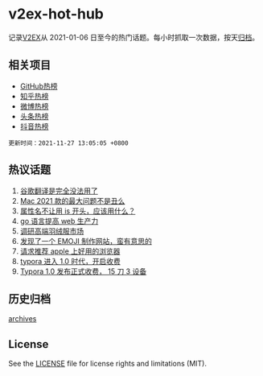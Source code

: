 # v2ex-hot-hub

 记录[V2EX](https://www.v2ex.com/)从 2021-01-06 日至今的热门话题。每小时抓取一次数据，按天[归档](archives)。
 
 ## 相关项目

- [GitHub热榜](https://github.com/snaildev/github-hot-hub)
- [知乎热榜](https://github.com/snaildev/zhihu-hot-hub)
- [微博热榜](https://github.com/snaildev/weibo-hot-hub)
- [头条热榜](https://github.com/snaildev/toutiao-hot-hub)
- [抖音热榜](https://github.com/snaildev/douyin-hot-hub)


 `更新时间：2021-11-27 13:05:05 +0800`

## 热议话题

1. [谷歌翻译是完全没法用了](https://www.v2ex.com/t/818213)
1. [Mac 2021 款的最大问题不是丑么](https://www.v2ex.com/t/818198)
1. [属性名不让用 is 开头，应该用什么？](https://www.v2ex.com/t/818150)
1. [go 语言提高 web 生产力](https://www.v2ex.com/t/818157)
1. [调研高端羽绒服市场](https://www.v2ex.com/t/818137)
1. [发现了一个 EMOJI 制作网站，蛮有意思的](https://www.v2ex.com/t/818180)
1. [请求推荐 apple 上好用的浏览器](https://www.v2ex.com/t/818234)
1. [typora 进入 1.0 时代，开启收费](https://www.v2ex.com/t/818221)
1. [Typora 1.0 发布正式收费， 15 刀 3 设备](https://www.v2ex.com/t/818236)

## 历史归档

[archives](archives)

## License

See the [LICENSE](LICENSE) file for license rights and limitations (MIT).

